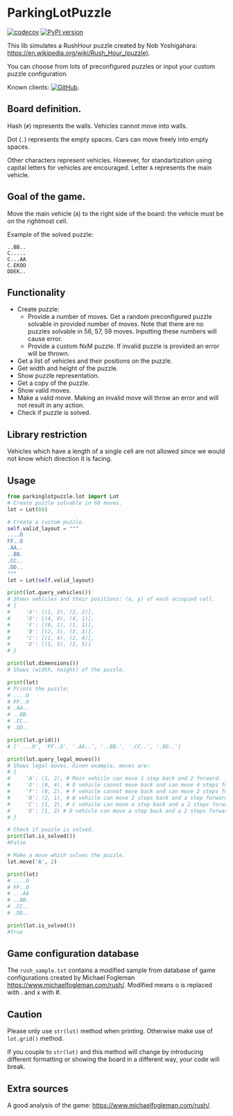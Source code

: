 # ParkingLotPuzzle

[![codecov](https://codecov.io/gh/EvalVis/ParkingLot/branch/main/graph/badge.svg)](https://codecov.io/gh/EvalVis/ParkingLot)
[![PyPI version](https://badge.fury.io/py/parkinglot.svg)](https://pypi.org/project/parkinglot/)

This lib simulates a RushHour puzzle created by Nob Yoshigahara: https://en.wikipedia.org/wiki/Rush_Hour_(puzzle).

You can choose from lots of preconfigured puzzles or input your custom puzzle configuration.

Known clients: [![GitHub](https://img.shields.io/badge/GitHub-EvalVis/ParkingLot-black?style=flat&logo=github)](https://github.com/EvalVis/ParkingLot).

 ## Board definition.

 Hash (`#`) represents the walls. Vehicles cannot move into walls.

 Dot (`.`) represents the empty spaces. Cars can move freely into empty spaces.
 
 Other characters represent vehicles.
 However, for standartization using capital letters for vehicles are encouraged.
 Letter `A` represents the main vehicle.

 ## Goal of the game.
 
 Move the main vehicle (`A`) to the right side of the board: the vehicle must be on the rightmost cell.

 Example of the solved puzzle:

 ```
 ..BB..
 C.....
 C...AA
 C.EKOO
 DDEK..
 ```

## Functionality
- Create puzzle:
    - Provide a number of moves. Get a random preconfigured puzzle solvable in provided number of moves. Note that there are no puzzles solvable in 56, 57, 59 moves. Inputting these numbers will cause error.
    - Provide a custom NxM puzzle. If invalid puzzle is provided an error will be thrown.
- Get a list of vehicles and their positions on the puzzle.
- Get width and height of the puzzle.
- Show puzzle representation.
- Get a copy of the puzzle.
- Show valid moves.
- Make a valid move. Making an invalid move will throw an error and will not result in any action.
- Check if puzzle is solved.

 ## Library restriction

 Vehicles which have a length of a single cell are not allowed
 since we would not know which direction it is facing.

## Usage

```python
from parkinglotpuzzle.lot import Lot
# Create puzzle solvable in 60 moves.
lot = Lot(60)

# Create a custom puzzle.
self.valid_layout = """
....O
FF..O
.AA..
..BB.
.CC..
.DD..
"""
lot = Lot(self.valid_layout)

print(lot.query_vehicles())
# Shows vehicles and their positions: (x, y) of each occupied cell.
# {
#     'A': [(1, 2), (2, 2)],
#     'O': [(4, 0), (4, 1)],
#     'F': [(0, 1), (1, 1)],
#     'B': [(2, 3), (3, 3)],
#     'C': [(1, 4), (2, 4)],
#     'D': [(1, 5), (2, 5)]
# }

print(lot.dimensions())
# Shows (width, height) of the puzzle.

print(lot)
# Prints the puzzle:
# ....O
# FF..O
# .AA..
# ..BB.
# .CC..
# .DD..

print(lot.grid())
# ['....O', 'FF..O', '.AA..', '..BB.', '.CC..', '.DD..']

print(lot.query_legal_moves())
# Shows legal moves. Given example, moves are:
# {
#     'A': (1, 2), # Main vehicle can move 1 step back and 2 forward. 
#     'O': (0, 4), # O vehicle cannot move back and can move 4 steps forward.
#     'F': (0, 2), # F vehicle cannot move back and can move 2 steps forward.
#     'B': (2, 1), # B vehicle can move 2 steps back and a step forward.
#     'C': (1, 2), # C vehicle can move a step back and a 2 steps forward.
#     'D': (1, 2) # D vehicle can move a step back and a 2 steps forward.
# }

# Check if puzzle is solved.
print(lot.is_solved())
#False

# Make a move which solves the puzzle.
lot.move('A', 2)

print(lot)
# ....O
# FF..O
# ...AA
# ..BB.
# .CC..
# .DD..

print(lot.is_solved())
#True
```

## Game configuration database

The `rush_sample.txt` contains a modified sample from database of game configurations created by Michael Fogleman https://www.michaelfogleman.com/rush/.
Modified means o is replaced with . and x with #.

## Caution
Please only use `str(lot)` method when printing.
Otherwise make use of `lot.grid()` method.

If you couple to `str(lot)` and this method will change by introducing different
formatting or showing the board in a different way, your code will break.

## Extra sources

A good analysis of the game: https://www.michaelfogleman.com/rush/.